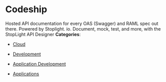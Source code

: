 # Codeship


Hosted API documentation for every OAS (Swagger) and RAML spec out there. Powered by Stoplight. io.  Document, mock, test, and more, with the StopLight API Designer
**Categories**:

- [Cloud](https://github/awesome-apis/awesome-apis#cloud)

- [Development](https://github/awesome-apis/awesome-apis#development)

- [Application Development](https://github/awesome-apis/awesome-apis#application-development)

- [Applications](https://github/awesome-apis/awesome-apis#applications)



